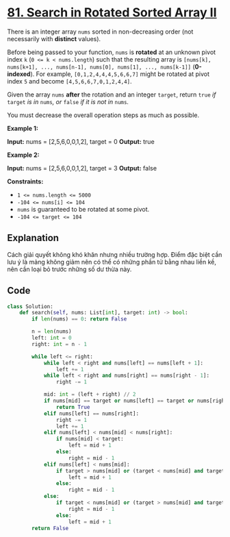 
# **[81. Search in Rotated Sorted Array II](https://leetcode.com/problems/search-in-rotated-sorted-array-ii/)**

There is an integer array  `nums`  sorted in non-decreasing order (not necessarily with  **distinct**  values).

Before being passed to your function,  `nums`  is  **rotated**  at an unknown pivot index  `k`  (`0 <= k < nums.length`) such that the resulting array is  `[nums[k], nums[k+1], ..., nums[n-1], nums[0], nums[1], ..., nums[k-1]]`  (**0-indexed**). For example,  `[0,1,2,4,4,4,5,6,6,7]`  might be rotated at pivot index  `5`  and become  `[4,5,6,6,7,0,1,2,4,4]`.

Given the array  `nums`  **after**  the rotation and an integer  `target`, return  `true` _if_ `target` _is in_ `nums`_, or_ `false` _if it is not in_ `nums`_._

You must decrease the overall operation steps as much as possible.

**Example 1:**

**Input:** nums = [2,5,6,0,0,1,2], target = 0
**Output:** true

**Example 2:**

**Input:** nums = [2,5,6,0,0,1,2], target = 3
**Output:** false

**Constraints:**

-   `1 <= nums.length <= 5000`
-   `-104 <= nums[i] <= 104`
-   `nums`  is guaranteed to be rotated at some pivot.
-   `-104 <= target <= 104`

## Explanation
Cách giải quyết không khó khăn nhưng nhiều trường hợp. Điểm đặc biệt cần lưu ý là mảng không giảm nên có thể có những phần tử bằng nhau liền kề, nên cần loại bỏ trước những số dư thừa này.
## Code
```python
class Solution:
    def search(self, nums: List[int], target: int) -> bool:
        if len(nums) == 0: return False

        n = len(nums)
        left: int = 0
        right: int = n - 1

        while left <= right:
            while left < right and nums[left] == nums[left + 1]:
                left += 1
            while left < right and nums[right] == nums[right - 1]:
                right -= 1

            mid: int = (left + right) // 2
            if nums[mid] == target or nums[left] == target or nums[right] == target:
                return True
            elif nums[left] == nums[right]:
                right -= 1
                left += 1
            elif nums[left] < nums[mid] < nums[right]:
                if nums[mid] < target:
                    left = mid + 1
                else:
                    right = mid - 1
            elif nums[left] < nums[mid]:
                if target > nums[mid] or (target < nums[mid] and target < nums[right]):
                    left = mid + 1
                else:
                    right = mid - 1
            else:
                if target < nums[mid] or (target > nums[mid] and target > nums[left]):
                    right = mid - 1
                else:
                    left = mid + 1
        return False
```  